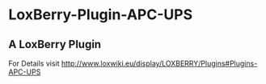 # LoxBerry-Plugin-APC-UPS
A LoxBerry Plugin
-
For Details visit http://www.loxwiki.eu/display/LOXBERRY/Plugins#Plugins-APC-UPS
